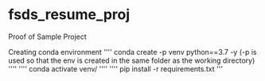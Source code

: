 # fsds_resume_proj
Proof of Sample Project



Creating conda environment
''''
conda create -p venv python==3.7 -y  (-p is used so that the env is created in the same folder as the working directory)
''''
''''
conda activate venv/
''''
''''
pip install -r requirements.txt
'''